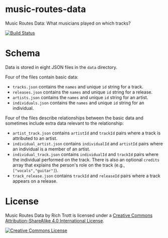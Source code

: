 music-routes-data
=================

Music Routes Data: What musicians played on which tracks?

[![Build Status](https://travis-ci.org/Trott/music-routes-data.png?branch=master)](https://travis-ci.org/Trott/music-routes-data)

Schema
======

Data is stored in eight JSON files in the `data` directory.

Four of the files contain basic data:

* `tracks.json` contains the `names` and unique `id` string for a track.
* `releases.json` contains the `names` and unique `id` string for a release.
* `artists.json` contains the `names` and unique `id` string for an artist.
* `individuals.json` contains the `names` and unique `id` string for an individual.

Four of the files describe relationships between the basic data and sometimes include extra data relevant to the relationship:

* `artist_track.json` contains `artistId` and `trackId` pairs where a track is attributed to an artist.
* `individual_artist.json` contains `individualId` and `artistId` pairs where an individual is a member of an artist.
* `individual_track.json` contains `individualId` and `trackId` pairs where the individual performed on the track. There is also an optional `credits` array that explains the person's role on the track (e.g., `["vocals","guitar"]`).
* `track_release.json` contains `trackId` and `releaseId` pairs where a track appears on a release.

License
=======

Music Routes Data by Rich Trott is licensed under a [Creative Commons Attribution-ShareAlike 4.0 International License](http://creativecommons.org/licenses/by-sa/4.0/).

<a rel="license" href="http://creativecommons.org/licenses/by-sa/4.0/"><img alt="Creative Commons License" style="border-width:0" src="http://i.creativecommons.org/l/by-sa/4.0/88x31.png" /></a>

